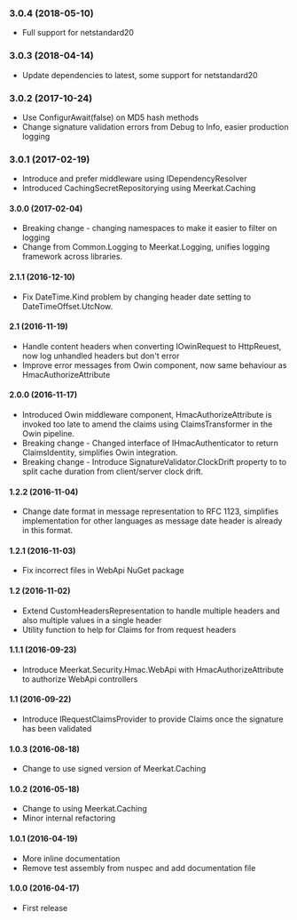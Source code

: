 ### 3.0.4 (2018-05-10)
* Full support for netstandard20

### 3.0.3 (2018-04-14)
* Update dependencies to latest, some support for netstandard20

### 3.0.2 (2017-10-24)
* Use ConfigurAwait(false) on MD5 hash methods
* Change signature validation errors from Debug to Info, easier production logging

### 3.0.1 (2017-02-19)
* Introduce and prefer middleware using IDependencyResolver
* Introduced CachingSecretRepositorying using Meerkat.Caching

#### 3.0.0 (2017-02-04)
* Breaking change - changing namespaces to make it easier to filter on logging
* Change from Common.Logging to Meerkat.Logging, unifies logging framework across libraries.
 
#### 2.1.1 (2016-12-10)
* Fix DateTime.Kind problem by changing header date setting to DateTimeOffset.UtcNow.

#### 2.1 (2016-11-19)
* Handle content headers when converting IOwinRequest to HttpReuest, now log unhandled headers but don't error
* Improve error messages from Owin component, now same behaviour as HmacAuthorizeAttribute

#### 2.0.0 (2016-11-17)
* Introduced Owin middleware component, HmacAuthorizeAttribute is invoked too late to amend the claims using ClaimsTransformer in the Owin pipeline.
* Breaking change - Changed interface of IHmacAuthenticator to return ClaimsIdentity, simplifies Owin integration.
* Breaking change - Introduce SignatureValidator.ClockDrift property to  to split cache duration from client/server clock drift.

#### 1.2.2 (2016-11-04)
* Change date format in message representation to RFC 1123, simplifies implementation for other languages as message date header is already in this format.

#### 1.2.1 (2016-11-03)
* Fix incorrect files in WebApi NuGet package

#### 1.2 (2016-11-02)
* Extend CustomHeadersRepresentation to handle multiple headers and also multiple values in a single header
* Utility function to help for Claims for from request headers
 
#### 1.1.1 (2016-09-23)
* Introduce Meerkat.Security.Hmac.WebApi with HmacAuthorizeAttribute to authorize WebApi controllers

#### 1.1 (2016-09-22)
* Introduce IRequestClaimsProvider to provide Claims once the signature has been validated

#### 1.0.3 (2016-08-18)
* Change to use signed version of Meerkat.Caching

#### 1.0.2 (2016-05-18)
* Change to using Meerkat.Caching
* Minor internal refactoring

#### 1.0.1 (2016-04-19)
* More inline documentation
* Remove test assembly from nuspec and add documentation file

#### 1.0.0 (2016-04-17)
* First release